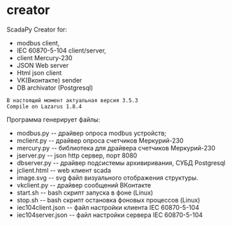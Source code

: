 ﻿# creator
ScadaPy Creator for:
- modbus client, 
- IEC 60870-5-104 client/server, 
- client Mercury-230 
- JSON Web server 
- Html json client 
- VK(Вконтакте) sender 
- DB archivator (Postgresql)
```
В настоящий момент актуальная версия 3.5.3
Compile on Lazarus 1.8.4
```
Программа генерирует файлы:

- modbus.py -- драйвер опроса modbus устройств;
- mclient.py -- драйвер опроса счетчиков Меркурий-230
- mercury.py -- библиотека для драйвера счетчиков Меркурий-230
- jserver.py -- json http сервер, порт 8080 
- dbserver.py -- драйвер подсистемы архивиривания, СУБД Postgresql
- jclient.html -- web клиент scada
- image.svg -- svg файл визуального отображения структуры.
- vkclient.py -- драйвер сообщений ВКонтакте
- start.sh -- bash скрипт запуска в фоне (Linux)
- stop.sh -- bash скрипт остановка фоновых процессов (Linux)
- iec104client.json -- файл настройки клиента IEC 60870-5-104
- iec104server.json -- файл настройки сервера IEC 60870-5-104

